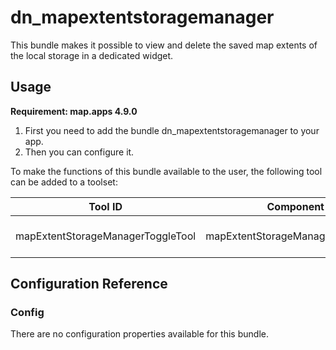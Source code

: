 # dn_mapextentstoragemanager
This bundle makes it possible to view and delete the saved map extents of the local storage in a dedicated widget.

## Usage
**Requirement: map.apps 4.9.0**

1. First you need to add the bundle dn_mapextentstoragemanager to your app.
2. Then you can configure it.

To make the functions of this bundle available to the user, the following tool can be added to a toolset:

| Tool ID                           | Component                         | Description                       |
|-----------------------------------|-----------------------------------|-----------------------------------|
| mapExtentStorageManagerToggleTool | mapExtentStorageManagerToggleTool | Show or hide the widget           |

## Configuration Reference

### Config

There are no configuration properties available for this bundle.
